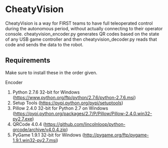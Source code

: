 CheatyVision
============

CheatyVision is a way for FIRST teams to have full teleoperated control during the autonomous period, without actually connecting to their operator console. cheatyvision_encoder.py generates QR codes based on the state of any USB game controller and then cheatyvision_decoder.py reads that code and sends the data to the robot.

Requirements
------------

Make sure to install these in the order given.

Encoder

1. Python 2.7.6 32-bit for Windows (https://www.python.org/ftp/python/2.7.6/python-2.7.6.msi)
2. Setup Tools (https://pypi.python.org/pypi/setuptools)
3. Pillow 2.4.0 32-bit for Python 2.7 on Windows (https://pypi.python.org/packages/2.7/P/Pillow/Pillow-2.4.0.win32-py2.7.exe)
4. QRCode 4.0.4 (https://github.com/lincolnloop/python-qrcode/archive/v4.0.4.zip)
5. PyGame 1.9.1 32-bit for Windows (http://pygame.org/ftp/pygame-1.9.1.win32-py2.7.msi)
